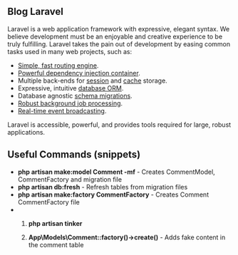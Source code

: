 
## Blog Laravel

Laravel is a web application framework with expressive, elegant syntax. We believe development must be an enjoyable and creative experience to be truly fulfilling. Laravel takes the pain out of development by easing common tasks used in many web projects, such as:

- [Simple, fast routing engine](https://laravel.com/docs/routing).
- [Powerful dependency injection container](https://laravel.com/docs/container).
- Multiple back-ends for [session](https://laravel.com/docs/session) and [cache](https://laravel.com/docs/cache) storage.
- Expressive, intuitive [database ORM](https://laravel.com/docs/eloquent).
- Database agnostic [schema migrations](https://laravel.com/docs/migrations).
- [Robust background job processing](https://laravel.com/docs/queues).
- [Real-time event broadcasting](https://laravel.com/docs/broadcasting).

Laravel is accessible, powerful, and provides tools required for large, robust applications.

## Useful Commands (snippets)

- **php artisan make:model Comment -mf** - Creates CommentModel, CommentFactory and migration file
- **php artisan db:fresh** - Refresh tables from migration files
- **php artisan make:factory CommentFactory** - Creates Comment CommentFactory file
- 1) **php artisan tinker**

  2) **App\Models\Comment::factory()->create()** - Adds fake content in the comment table

